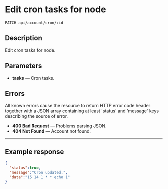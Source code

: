 # Edit cron tasks for node

    PATCH api/account/cron/:id

## Description

Edit cron tasks for node.

## Parameters

- **tasks** — Cron tasks.

## Errors

All known errors cause the resource to return HTTP error code header together with a JSON array containing at least 'status' and 'message' keys describing the source of error.

- **400 Bad Request** — Problems parsing JSON.
- **404 Not Found** — Account not found.

***

## Example response

```json
{
  "status":true,
  "message":"Cron updated.",
  "data":"15 14 1 * * echo 1"
}
```
